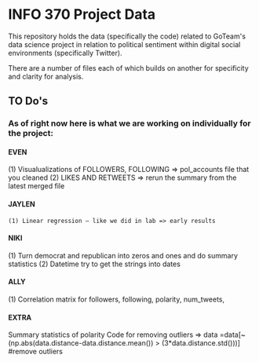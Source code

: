 # INFO 370 Project Data

This repository holds the data (specifically the code) related to GoTeam's data science project in relation to political sentiment
within digital social environments (specifically Twitter).

There are a number of files each of which builds on another for specificity and clarity for analysis.

## TO Do's
### As of right now here is what we are working on individually for the project:

#### EVEN
 (1) Visualualizations of FOLLOWERS, FOLLOWING => pol_accounts file that you cleaned
 (2) LIKES AND RETWEETS => rerun the summary from the latest merged file

#### JAYLEN
	(1) Linear regression – like we did in lab => early results
		
#### NIKI 
  (1) Turn democrat and republican into zeros and ones and do summary statistics 
	(2) Datetime try to get the strings into dates
  
#### ALLY 
  (1) Correlation matrix for followers, following, polarity, num_tweets,

#### EXTRA 
  Summary statistics of polarity
  Code for removing outliers => data =data[~(np.abs(data.distance-data.distance.mean()) > (3*data.distance.std()))] #remove outliers


